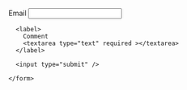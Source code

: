 <html lang="en">
  <head>
    <meta charset="UTF-8">
    <meta name="viewport" content="width=device-width, initial-scale=1.0">
    <meta http-equiv="X-UA-Compatible" content="ie=edge">
    <title>HTML 5 Boilerplate</title>
    <link rel="stylesheet" href="style.css">
  </head>
  <body>
    <form action="#">
      <label>
        Email
        <input type="email" required />
      </label>
    
      <label>
        Comment
        <textarea type="text" required ></textarea>
      </label>
    
      <input type="submit" />
      
    </form>
  </body>
</html>

